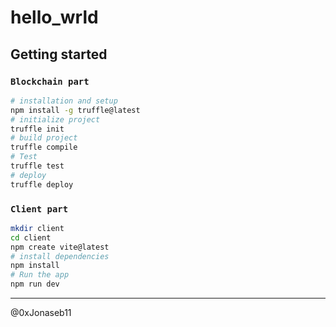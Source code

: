 # hello_wrld

## Getting started 

### `Blockchain part`

```sh
# installation and setup
npm install -g truffle@latest
# initialize project
truffle init
# build project
truffle compile
# Test
truffle test
# deploy
truffle deploy
```

### `Client part`

```sh
mkdir client
cd client
npm create vite@latest
# install dependencies
npm install
# Run the app
npm run dev
```

-----------

@0xJonaseb11

